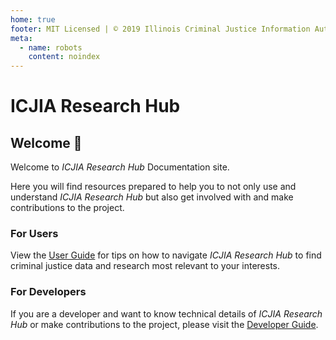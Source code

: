 ```yaml
---
home: true
footer: MIT Licensed | © 2019 Illinois Criminal Justice Information Authority
meta:
  - name: robots
    content: noindex
---
```


# ICJIA Research Hub

<Vuepress />

## Welcome :tada:

Welcome to _ICJIA Research Hub_ Documentation site.

Here you will find resources prepared to help you to not only use and understand _ICJIA Research Hub_ but also get involved with and make contributions to the project.

### For Users

View the [User Guide](/guide/) for tips on how to navigate _ICJIA Research Hub_ to find criminal justice data and research most relevant to your interests.

### For Developers

If you are a developer and want to know technical details of _ICJIA Research Hub_ or make contributions to the project, please visit the [Developer Guide](/dev-guide/).

<div style="padding-bottom: 48px;">
  <FundingStatement />
</div>
